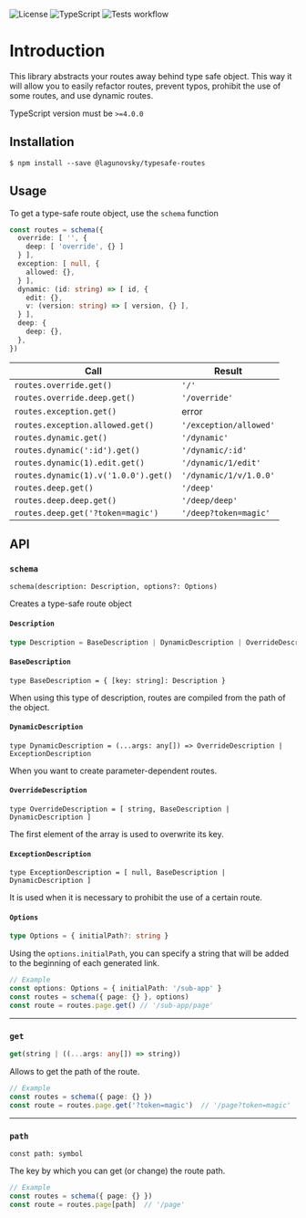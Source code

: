 ![License](https://img.shields.io/github/license/lagunovsky/typesafe-routes)
![TypeScript](https://img.shields.io/badge/typescript-%3E%3D4.0.0-blue)
![Tests workflow](https://github.com/lagunovsky/typesafe-routes/actions/workflows/publish.yml/badge.svg)

Introduction
======================

This library abstracts your routes away behind type safe object. This way it will allow you to easily refactor routes, prevent typos, prohibit the use of some
routes, and use dynamic routes.

TypeScript version must be `>=4.0.0`

## Installation

```
$ npm install --save @lagunovsky/typesafe-routes
```

## Usage

To get a type-safe route object, use the `schema` function

```typescript
const routes = schema({
  override: [ '', {
    deep: [ 'override', {} ]
  } ],
  exception: [ null, {
    allowed: {},
  } ],
  dynamic: (id: string) => [ id, {
    edit: {},
    v: (version: string) => [ version, {} ],
  } ],
  deep: {
    deep: {},
  },
})
```

| Call                                 | Result                 |
|--------------------------------------|------------------------|
| `routes.override.get()`              | `'/'`                  |
| `routes.override.deep.get()`         | `'/override'`          |
| `routes.exception.get()`             | error                  |
| `routes.exception.allowed.get()`     | `'/exception/allowed'` |
| `routes.dynamic.get()`               | `'/dynamic'`           |
| `routes.dynamic(':id').get()`        | `'/dynamic/:id'`       |
| `routes.dynamic(1).edit.get()`       | `'/dynamic/1/edit'`    |
| `routes.dynamic(1).v('1.0.0').get()` | `'/dynamic/1/v/1.0.0'` |
| `routes.deep.get()`                  | `'/deep'`              |
| `routes.deep.deep.get()`             | `'/deep/deep'`         |
| `routes.deep.get('?token=magic')`    | `'/deep?token=magic'`  |

## API

### `schema`

```
schema(description: Description, options?: Options)
```

Creates a type-safe route object

#### `Description`

```ts
type Description = BaseDescription | DynamicDescription | OverrideDescription | ExceptionDescription
```

#### `BaseDescription`

```
type BaseDescription = { [key: string]: Description }
```

When using this type of description, routes are compiled from the path of the object.

#### `DynamicDescription`

```
type DynamicDescription = (...args: any[]) => OverrideDescription | ExceptionDescription
```

When you want to create parameter-dependent routes.

#### `OverrideDescription`

```
type OverrideDescription = [ string, BaseDescription | DynamicDescription ]
```

The first element of the array is used to overwrite its key.

#### `ExceptionDescription`

```
type ExceptionDescription = [ null, BaseDescription | DynamicDescription ]
```

It is used when it is necessary to prohibit the use of a certain route.

#### `Options`

```ts
type Options = { initialPath?: string }
```

Using the `options.initialPath`, you can specify a string that will be added to the beginning of each generated link.

```ts
// Example
const options: Options = { initialPath: '/sub-app' }
const routes = schema({ page: {} }, options)
const route = routes.page.get() // '/sub-app/page'
```

---

### `get`

```ts
get(string | ((...args: any[]) => string))
```

Allows to get the path of the route.

```ts
// Example
const routes = schema({ page: {} })
const route = routes.page.get('?token=magic')  // '/page?token=magic'
```

---

### `path`

```
const path: symbol
```

The key by which you can get (or change) the route path.

```ts
// Example
const routes = schema({ page: {} })
const route = routes.page[path]  // '/page'
```

